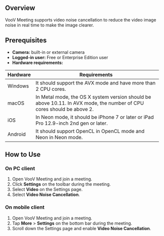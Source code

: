 ## Overview
VooV Meeting supports video noise cancellation to reduce the video image noise in real time to make the image clearer.

## Prerequisites
- **Camera:** built-in or external camera
- **Logged-in user:** Free or Enterprise Edition user
- **Hardware requirements:**
<table>
<thead>
<tr>
<th>Hardware</th>
<th>Requirements</th>
</tr>
</thead>
<tbody><tr>
<td>Windows</td>
<td>It should support the AVX mode and have more than 2 CPU cores.</td>
</tr>
<tr>
<td>macOS</td>
<td>In Metal mode, the OS X system version should be above 10.11. In AVX mode, the number of CPU cores should be above 2.</td>
</tr>
<tr>
<td>iOS</td>
<td>In Neon mode, it should be iPhone 7 or later or iPad Pro 12.9-inch 2nd gen or later.</td>
</tr>
<tr>
<td>Android</td>
<td>It should support OpenCL in OpenCL mode and Neon in Neon mode.</td>
</tr>
</tbody></table>



## How to Use
### On PC client
1. Open VooV Meeting and join a meeting.
2. Click **Settings** on the toolbar during the meeting.
3. Select **Video** on the Settings page.
4. Select **Video Noise Cancellation**.

### On mobile client
1. Open VooV Meeting and join a meeting.
2. Tap **More** > **Settings** on the bottom bar during the meeting.
3. Scroll down the Settings page and enable **Video Noise Cancellation**.
